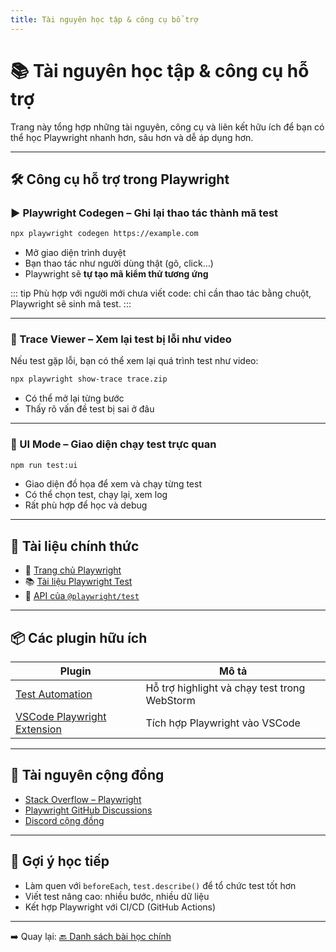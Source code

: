 ```yaml
---
title: Tài nguyên học tập & công cụ bổ trợ
---
```


# 📚 Tài nguyên học tập & công cụ hỗ trợ

Trang này tổng hợp những tài nguyên, công cụ và liên kết hữu ích để bạn có thể học Playwright nhanh hơn, sâu hơn và dễ
áp dụng hơn.

---

## 🛠️ Công cụ hỗ trợ trong Playwright

### ▶️ Playwright Codegen – Ghi lại thao tác thành mã test

```bash
npx playwright codegen https://example.com
````

* Mở giao diện trình duyệt
* Bạn thao tác như người dùng thật (gõ, click…)
* Playwright sẽ **tự tạo mã kiểm thử tương ứng**

::: tip
Phù hợp với người mới chưa viết code: chỉ cần thao tác bằng chuột, Playwright sẽ sinh mã test.
:::

---

### 🎥 Trace Viewer – Xem lại test bị lỗi như video

Nếu test gặp lỗi, bạn có thể xem lại quá trình test như video:

```bash
npx playwright show-trace trace.zip
```

* Có thể mở lại từng bước
* Thấy rõ vấn đề test bị sai ở đâu

---

### 🧪 UI Mode – Giao diện chạy test trực quan

```bash
npm run test:ui
```

* Giao diện đồ họa để xem và chạy từng test
* Có thể chọn test, chạy lại, xem log
* Rất phù hợp để học và debug

---

## 📖 Tài liệu chính thức

* 🔗 [Trang chủ Playwright](https://playwright.dev/)
* 📚 [Tài liệu Playwright Test](https://playwright.dev/docs/intro)
* 🧪 [API của `@playwright/test`](https://playwright.dev/docs/api/class-playwright)

---

## 📦 Các plugin hữu ích

| Plugin                                                                                                      | Mô tả                                        |
|-------------------------------------------------------------------------------------------------------------|----------------------------------------------|
| [Test Automation](https://plugins.jetbrains.com/plugin/20175-test-automation)                               | Hỗ trợ highlight và chạy test trong WebStorm |
| [VSCode Playwright Extension](https://marketplace.visualstudio.com/items?itemName=ms-playwright.playwright) | Tích hợp Playwright vào VSCode               |

---

## 🧠 Tài nguyên cộng đồng

* [Stack Overflow – Playwright](https://stackoverflow.com/questions/tagged/playwright)
* [Playwright GitHub Discussions](https://github.com/microsoft/playwright/discussions)
* [Discord cộng đồng](https://discord.com/invite/playwright)

---

## 📌 Gợi ý học tiếp

* Làm quen với `beforeEach`, `test.describe()` để tổ chức test tốt hơn
* Viết test nâng cao: nhiều bước, nhiều dữ liệu
* Kết hợp Playwright với CI/CD (GitHub Actions)

---

➡️ Quay lại: [🔙 Danh sách bài học chính](./)
